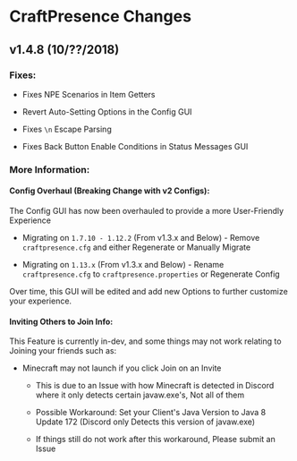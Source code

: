# CraftPresence Changes

## v1.4.8 (10/??/2018)

### Fixes:

* Fixes NPE Scenarios in Item Getters

* Revert Auto-Setting Options in the Config GUI

* Fixes `\n` Escape Parsing

* Fixes Back Button Enable Conditions in Status Messages GUI

### More Information:

#### Config Overhaul (Breaking Change with v2 Configs):

The Config GUI has now been overhauled to provide a more User-Friendly Experience

* Migrating on `1.7.10 - 1.12.2` (From v1.3.x and Below) - Remove `craftpresence.cfg` and either Regenerate or Manually Migrate

* Migrating on `1.13.x` (From v1.3.x and Below) - Rename `craftpresence.cfg` to `craftpresence.properties` or Regenerate Config

Over time, this GUI will be edited and add new Options to further customize your experience.

#### Inviting Others to Join Info:

This Feature is currently in-dev, and some things may not work relating to Joining your friends such as:

* Minecraft may not launch if you click Join on an Invite

    * This is due to an Issue with how Minecraft is detected in Discord where it only detects certain javaw.exe's, Not all of them

    * Possible Workaround: Set your Client's Java Version to Java 8 Update 172 (Discord only Detects this version of javaw.exe)

    * If things still do not work after this workaround, Please submit an Issue
